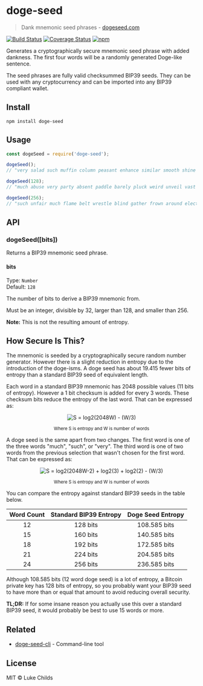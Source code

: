 # doge-seed

> Dank mnemonic seed phrases - [dogeseed.com](https://dogeseed.com)

[![Build Status](https://travis-ci.com/lukechilds/doge-seed.svg?branch=master)](https://travis-ci.com/lukechilds/doge-seed)
[![Coverage Status](https://coveralls.io/repos/github/lukechilds/doge-seed/badge.svg?branch=master)](https://coveralls.io/github/lukechilds/doge-seed?branch=master)
[![npm](https://img.shields.io/npm/v/doge-seed.svg)](https://www.npmjs.com/package/doge-seed)

Generates a cryptographically secure mnemonic seed phrase with added dankness. The first four words will be a randomly generated Doge-like sentence.

The seed phrases are fully valid checksummed BIP39 seeds. They can be used with any cryptocurrency and can be imported into any BIP39 compliant wallet.

## Install

```shell
npm install doge-seed
```

## Usage

```js
const dogeSeed = require('doge-seed');

dogeSeed();
// "very salad such muffin column peasant enhance similar smooth shine trust swamp"

dogeSeed(128);
// "much abuse very party absent paddle barely pluck weird unveil vast oyster"

dogeSeed(256);
// "such unfair much flame belt wrestle blind gather frown around electric awesome fun tuition cattle knee tag adapt scene remember sentence crush carbon toast"
```

## API

### dogeSeed([bits])

Returns a BIP39 mnemonic seed phrase.

#### bits

Type: `Number`<br>
Default: `128`

The number of bits to derive a BIP39 mnemonic from.

Must be an integer, divisible by 32, larger than 128, and smaller than 256.

**Note:** This is not the resulting amount of entropy.

## How Secure Is This?

The mnemonic is seeded by a cryptographically secure random number generator. However there is a slight reduction in entropy due to the introduction of the doge-isms. A doge seed has about 19.415 fewer bits of entropy than a standard BIP39 seed of equivalent length.

Each word in a standard BIP39 mnemonic has 2048 possible values (11 bits of entropy). However a 1 bit checksum is added for every 3 words. These checksum bits reduce the entropy of the last word. That can be expressed as:

<div align="center">

  ![*S = log2(2048<sup>W</sup>) - (W/3)*](https://latex.codecogs.com/svg.latex?S&space;=&space;log2(2048^{W})&space;-&space;\frac{W}{3})

  <sup>Where S is entropy and W is number of words</sup>

</div>

A doge seed is the same apart from two changes. The first word is one of the three words "much", "such", or "very". The third word is one of two words from the previous selection that wasn't chosen for the first word. That can be expressed as:

<div align="center">

  ![*S = log2(2048<sup>W-2</sup>) + log2(3) + log2(2) - (W/3)*](https://latex.codecogs.com/svg.latex?S&space;=&space;log2(2048^{W-2})&space;+&space;log2(3)&space;+&space;log2(2)&space;-&space;\frac{W}{3})

  <sup>Where S is entropy and W is number of words</sup>

</div>

You can compare the entropy against standard BIP39 seeds in the table below.

|Word Count|Standard BIP39 Entropy|Doge Seed Entropy|
|:---:|:---:|:---:|
|12|128 bits|108.585 bits|
|15|160 bits|140.585 bits|
|18|192 bits|172.585 bits|
|21|224 bits|204.585 bits|
|24|256 bits|236.585 bits|

Although 108.585 bits (12 word doge seed) is a lot of entropy, a Bitcoin private key has 128 bits of entropy, so you probably want your BIP39 seed to have more than or equal that amount to avoid reducing overall security.

**TL;DR:** If for some insane reason you actually use this over a standard BIP39 seed, it would probably be best to use 15 words or more.

## Related

- [doge-seed-cli](https://github.com/sindresorhus/doge-seed-cli) - Command-line tool

## License

MIT © Luke Childs
